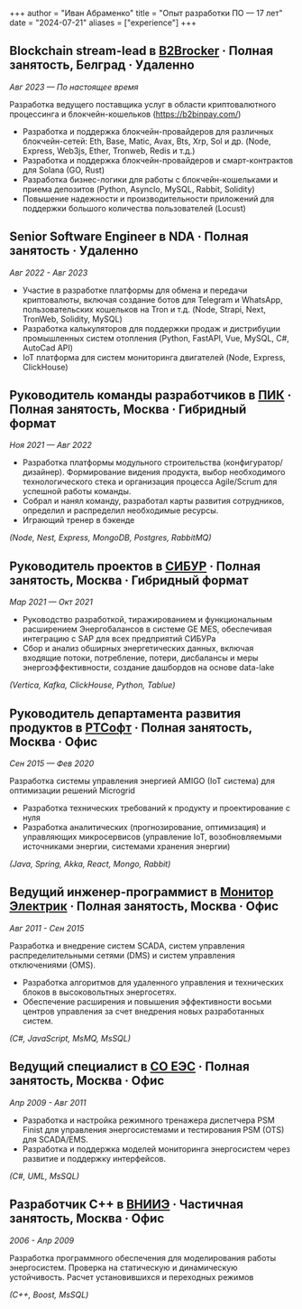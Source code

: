 +++
author = "Иван Абраменко"
title = "Опыт разработки ПО — 17 лет"
date = "2024-07-21"
aliases = ["experience"]
+++

<style>
/* Target only content lists within the experience page */
.content article ul {
  list-style-type: disc !important;
  margin-left: 2em !important;
  padding-left: 1em !important;
}
.content article ul li {
  display: list-item !important;
  list-style-position: outside !important;
  margin-bottom: 0.5em !important;
}

/* Reset menu and navigation lists */
.navigation ul, .about ul, header ul, footer ul, nav ul {
  list-style-type: none !important;
  margin-left: 0 !important;
  padding-left: 0 !important;
}
.navigation li, .about li, header li, footer li, nav li {
  display: inline-block !important;
  list-style-type: none !important;
}
</style>

## Blockchain stream-lead в <a href="https://b2brocker.com/" target="_blank">B2Brocker</a> · Полная занятость, Белград · Удаленно
*Авг 2023 — По настоящее время*

Разработка ведущего поставщика услуг в области криптовалютного процессинга и блокчейн-кошельков (https://b2binpay.com/)

- Разработка и поддержка блокчейн-провайдеров для различных блокчейн-сетей: Eth, Base, Matic, Avax, Bts, Xrp, Sol и др. (Node, Express, Web3js, Ether, Tronweb, Redis и т.д.)
- Разработка и поддержка блокчейн-провайдеров и смарт-контрактов для Solana (GO, Rust)
- Разработка бизнес-логики для работы с блокчейн-кошельками и приема депозитов (Python, AsyncIo, MySQL, Rabbit, Solidity)
- Повышение надежности и производительности приложений для поддержки большого количества пользователей (Locust)

## Senior Software Engineer в NDA · Полная занятость · Удаленно

*Авг 2022 - Авг 2023*

- Участие в разработке платформы для обмена и передачи криптовалюты, включая создание ботов для Telegram и WhatsApp, пользовательских кошельков на Tron и т.д. (Node, Strapi, Next, TronWeb, Solidity, MySQL)
- Разработка калькуляторов для поддержки продаж и дистрибуции промышленных систем отопления (Python, FastAPI, Vue, MySQL, C#, AutoCad API)
- IoT платформа для систем мониторинга двигателей (Node, Express, ClickHouse)

## Руководитель команды разработчиков в <a href="https://pik.ru/" target="_blank">ПИК</a> · Полная занятость, Москва · Гибридный формат

*Ноя 2021 — Авг 2022*

- Разработка платформы модульного строительства (конфигуратор/дизайнер). Формирование видения продукта, выбор необходимого технологического стека и организация процесса Agile/Scrum для успешной работы команды.
- Собрал и нанял команду, разработал карты развития сотрудников, определил и распределил необходимые ресурсы.
- Играющий тренер в бэкенде

*(Node, Nest, Express, MongoDB, Postgres, RabbitMQ)*

## Руководитель проектов в <a href="https://www.sibur.ru/" target="_blank">СИБУР</a> · Полная занятость, Москва · Гибридный формат
*Мар 2021 — Окт 2021*

- Руководство разработкой, тиражированием и функциональным расширением Энергобалансов в системе GE MES, обеспечивая интеграцию с SAP для всех предприятий СИБУРа
- Сбор и анализ обширных энергетических данных, включая входящие потоки, потребление, потери, дисбалансы и меры энергоэффективности, создание дашбордов на основе data-lake

*(Vertica, Kafka, ClickHouse, Python, Tablue)*

## Руководитель департамента развития продуктов в <a href="https://www.rtsoft.ru/" target="_blank">РТСофт</a> · Полная занятость, Москва · Офис
*Сен 2015 — Фев 2020*

Разработка системы управления энергией AMIGO (IoT система) для оптимизации решений Microgrid
- Разработка технических требований к продукту и проектирование с нуля
- Разработка аналитических (прогнозирование, оптимизация) и управляющих микросервисов (управление IoT, возобновляемыми источниками энергии, системами хранения энергии)

*(Java, Spring, Akka, React, Mongo, Rabbit)*

## Ведущий инженер-программист в <a href="https://monitel.ru/" target="_blank">Монитор Электрик</a> · Полная занятость, Москва · Офис
*Авг 2011 - Сен 2015*

Разработка и внедрение систем SCADA, систем управления распределительными сетями (DMS) и систем управления отключениями (OMS).
- Разработка алгоритмов для удаленного управления и технических блоков в высоковольтных энергосетях.
- Обеспечение расширения и повышения эффективности восьми центров управления за счет внедрения новых разработанных систем.

*(C#, JavaScript, MsMQ, MsSQL)*

## Ведущий специалист в <a href="https://www.so-ups.ru/" target="_blank">СО ЕЭС</a> · Полная занятость, Москва · Офис
*Апр 2009 - Авг 2011*

- Разработка и настройка режимного тренажера диспетчера PSM Finist для управления энергосистемами и тестирования PSM (OTS) для SCADA/EMS.
- Разработка и поддержка моделей мониторинга энергосистем через развитие и поддержку интерфейсов.

*(C#, UML, MsSQL)*

## Разработчик C++ в <a href="https://www.ntc-power.ru/" target="_blank">ВНИИЭ</a> · Частичная занятость, Москва · Офис
*2006 - Апр 2009*

Разработка программного обеспечения для моделирования работы энергосистем. Проверка на статическую и динамическую устойчивость. Расчет установившихся и переходных режимов

*(С++, Boost, MsSQL)*
